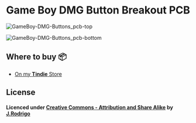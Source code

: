 # Game Boy DMG Button Breakout PCB

![GameBoy-DMG-Buttons_pcb-top](http://www.jrodrigo.net/wp-content/uploads/2017/11/GameBoy-DMG-Buttons.pcb_.top_.png)

![GameBoy-DMG-Buttons_pcb-bottom](http://www.jrodrigo.net/wp-content/uploads/2017/11/GameBoy-DMG-Buttons.pcb_.bot_.png)


## Where to buy :package:
- [On my **Tindie** Store](http://tindie.jrodrigo.net)

## License
#### Licenced under [Creative Commons - Attribution and Share Alike](https://github.com/JRodrigoTech/GameBoy-DMG-Button-PCB/blob/master/LICENSE.md) by [J.Rodrigo](http://www.jrodrigo.net)